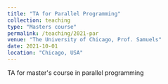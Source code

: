 ```yaml
---
title: "TA for Parallel Programming"
collection: teaching
type: "Masters course"
permalink: /teaching/2021-par
venue: "The University of Chicago, Prof. Samuels"
date: 2021-10-01
location: "Chicago, USA"
---
```


TA for master's course in parallel programming